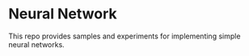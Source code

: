 # Neural Network

This repo provides samples and experiments for implementing simple neural networks. 